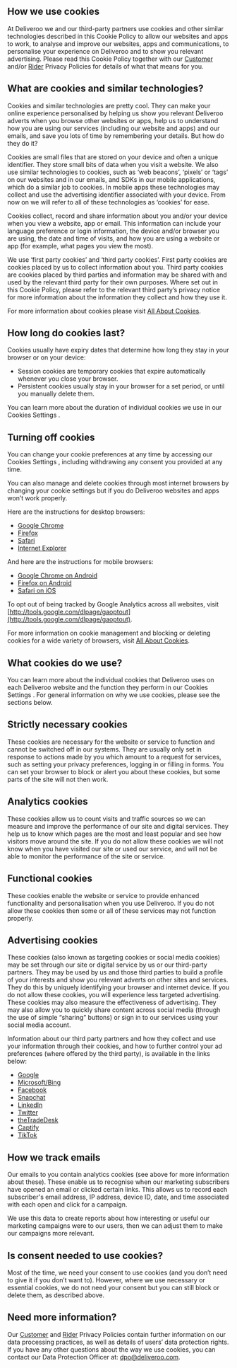 How we use cookies
------------------

At Deliveroo we and our third-party partners use cookies and other similar technologies described in this Cookie Policy to allow our websites and apps to work, to analyse and improve our websites, apps and communications, to personalise your experience on Deliveroo and to show you relevant advertising. Please read this Cookie Policy together with our [Customer](https://deliveroo.co.uk/privacy) and/or [Rider](https://rider.deliveroo.co.uk/rider-privacy) Privacy Policies for details of what that means for you.

What are cookies and similar technologies?
------------------------------------------

Cookies and similar technologies are pretty cool. They can make your online experience personalised by helping us show you relevant Deliveroo adverts when you browse other websites or apps, help us to understand how you are using our services (including our website and apps) and our emails, and save you lots of time by remembering your details. But how do they do it?

Cookies are small files that are stored on your device and often a unique identifier. They store small bits of data when you visit a website. We also use similar technologies to cookies, such as ‘web beacons’, ‘pixels’ or ‘tags’ on our websites and in our emails, and SDKs in our mobile applications, which do a similar job to cookies. In mobile apps these technologies may collect and use the advertising identifier associated with your device. From now on we will refer to all of these technologies as ‘cookies’ for ease.

Cookies collect, record and share information about you and/or your device when you view a website, app or email. This information can include your language preference or login information, the device and/or browser you are using, the date and time of visits, and how you are using a website or app (for example, what pages you view the most).

We use ‘first party cookies’ and ‘third party cookies’. First party cookies are cookies placed by us to collect information about you. Third party cookies are cookies placed by third parties and information may be shared with and used by the relevant third party for their own purposes. Where set out in this Cookie Policy, please refer to the relevant third party’s privacy notice for more information about the information they collect and how they use it.

For more information about cookies please visit [All About Cookies](http://www.allaboutcookies.org/).

How long do cookies last?
-------------------------

Cookies usually have expiry dates that determine how long they stay in your browser or on your device:

*   Session cookies are temporary cookies that expire automatically whenever you close your browser.
*   Persistent cookies usually stay in your browser for a set period, or until you manually delete them.

You can learn more about the duration of individual cookies we use in our Cookies Settings .

Turning off cookies
-------------------

You can change your cookie preferences at any time by accessing our Cookies Settings , including withdrawing any consent you provided at any time.

You can also manage and delete cookies through most internet browsers by changing your cookie settings but if you do Deliveroo websites and apps won’t work properly. 

Here are the instructions for desktop browsers:

*   [Google Chrome](https://support.google.com/chrome/answer/95647?co=GENIE.Platform%3DDesktop)
*   [Firefox](https://support.mozilla.org/en-US/kb/clear-cookies-and-site-data-firefox)
*   [Safari](https://support.apple.com/en-gb/guide/safari/manage-cookies-and-website-data-sfri11471/mac)
*   [Internet Explorer](https://support.microsoft.com/help/17442/windows-internet-explorer-delete-manage-cookies) 

And here are the instructions for mobile browsers:

*   [Google Chrome on Android](https://support.google.com/chrome/answer/95647?co=GENIE.Platform%3DAndroid)
*   [Firefox on Android](https://support.mozilla.org/en-US/kb/clear-your-browsing-history-and-other-personal-data)
*   [Safari on iOS](https://support.apple.com/en-gb/HT201265)

To opt out of being tracked by Google Analytics across all websites, visit [http://tools.google.com/dlpage/gaoptout](http://tools.google.com/dlpage/gaoptout).

For more information on cookie management and blocking or deleting cookies for a wide variety of browsers, visit [All About Cookies](http://www.allaboutcookies.org/).

What cookies do we use?
-----------------------

You can learn more about the individual cookies that Deliveroo uses on each Deliveroo website and the function they perform in our Cookies Settings . For general information on why we use cookies, please see the sections below.

Strictly necessary cookies
--------------------------

These cookies are necessary for the website or service to function and cannot be switched off in our systems. They are usually only set in response to actions made by you which amount to a request for services, such as setting your privacy preferences, logging in or filling in forms. You can set your browser to block or alert you about these cookies, but some parts of the site will not then work. 

Analytics cookies
-----------------

These cookies allow us to count visits and traffic sources so we can measure and improve the performance of our site and digital services. They help us to know which pages are the most and least popular and see how visitors move around the site. If you do not allow these cookies we will not know when you have visited our site or used our service, and will not be able to monitor the performance of the site or service.

Functional cookies
------------------

These cookies enable the website or service to provide enhanced functionality and personalisation when you use Deliveroo. If you do not allow these cookies then some or all of these services may not function properly.

Advertising cookies
-------------------

These cookies (also known as targeting cookies or social media cookies) may be set through our site or digital service by us or our third-party partners. They may be used by us and those third parties to build a profile of your interests and show you relevant adverts on other sites and services. They do this by uniquely identifying your browser and internet device. If you do not allow these cookies, you will experience less targeted advertising. These cookies may also measure the effectiveness of advertising. They may also allow you to quickly share content across social media (through the use of simple “sharing” buttons) or sign in to our services using your social media account.

Information about our third party partners and how they collect and use your information through their cookies, and how to further control your ad preferences (where offered by the third party), is available in the links below:

*   [Google](https://policies.google.com/technologies/ads?hl=en-GB)
*   [Microsoft/Bing](https://account.microsoft.com/privacy/ad-settings/signedout?refd=www.bing.comru%3Dhttps:%2F%2Faccount.microsoft.com%2Fprivacy%2Fad-settings%3Frefd%3Dwww.bing.com&lang=en-GB)
*   [Facebook](https://en-gb.facebook.com/help/109378269482053/?helpref=hc_fnav)
*   [Snapchat](https://www.snap.com/en-GB/cookie-policy/#settings-links)
*   [LinkedIn](https://www.linkedin.com/psettings/guest-controls/retargeting-opt-out?trk=)
*   [Twitter](https://help.twitter.com/en/rules-and-policies/twitter-cookies)
*   [theTradeDesk](https://www.thetradedesk.com/general/privacy)
*   [Captify](https://www.captify.co.uk/privacy-policy-opt/)
*   [TikTok](https://ads.tiktok.com/i18n/official/policy/privacy)

How we track emails
-------------------

Our emails to you contain analytics cookies (see above for more information about these). These enable us to recognise when our marketing subscribers have opened an email or clicked certain links. This allows us to record each subscriber's email address, IP address, device ID, date, and time associated with each open and click for a campaign.

We use this data to create reports about how interesting or useful our marketing campaigns were to our users, then we can adjust them to make our campaigns more relevant. 

Is consent needed to use cookies?
---------------------------------

Most of the time, we need your consent to use cookies (and you don’t need to give it if you don’t want to). However, where we use necessary or essential cookies, we do not need your consent but you can still block or delete them, as described above.

Need more information?
----------------------

Our [Customer](https://deliveroo.co.uk/privacy) and [Rider](https://rider.deliveroo.co.uk/rider-privacy) Privacy Policies contain further information on our data processing practices, as well as details of users’ data protection rights. If you have any other questions about the way we use cookies, you can contact our Data Protection Officer at: dpo@deliveroo.com.